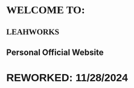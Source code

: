 # <span style="font-family: 'Comic Sans MS';">WELCOME TO:</span>
## <span style="font-family: 'Comic Sans MS';">LEAHWORKS</span>

## Personal Official Website

# <span style="font-family: 'Arial';">REWORKED: 11/28/2024</span>
